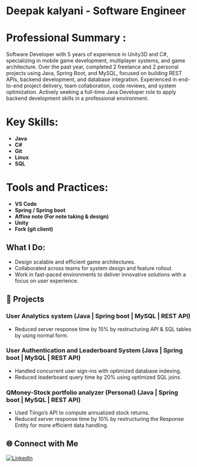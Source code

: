 # Deepak kalyani - Software Engineer

# Professional Summary :

Software Developer with 5 years of experience in Unity3D and C#, specializing in mobile game development, multiplayer systems, and game architecture. Over the past year, completed 2 freelance and 2 personal projects using Java, Spring Boot, and MySQL, focused on building REST APIs, backend development, and database integration. Experienced in end-to-end project delivery, team collaboration, code reviews, and system optimization. Actively seeking a full-time Java Developer role to apply backend development skills in a professional environment.

# Key Skills:

* **Java**
* **C#**
* **Git**
* **Linux**
* **SQL**

 

# Tools and Practices:

* **VS Code**
* **Spring / Spring boot**
* **Affine note (For note taking & design)**
* **Unity**
* **Fork (git client)**

## What I Do:

* Design scalable and efficient game architectures.
* Collaborated across teams for system design and feature rollout.
* Work in fast-paced environments to deliver innovative solutions with a focus on user experience.

## 🧩 Projects

### User Analytics system (Java | Spring boot | MySQL | REST API)

* Reduced server response time by 15% by restructuring API & SQL tables by using normal form.

### User Authentication and Leaderboard System (Java | Spring boot | MySQL | REST API)

* Handled concurrent user sign-ins with optimized database indexing.
* Reduced leaderboard query time by 20% using optimized SQL joins.
   

### QMoney-Stock portfolio analyzer (Personal) (Java | Spring boot | MySQL | REST API)

* Used Tiingo’s API to compute annualized stock returns.
* Reduced server response time by 10% by restructuring the Response Entity for more efficient data handling.

## 🌐 Connect with Me
[![LinkedIn](https://img.shields.io/badge/-LinkedIn-0077B5?logo=linkedin&logoColor=white&style=flat)](https://www.linkedin.com/in/deepak-kalyani-393b73175/)
